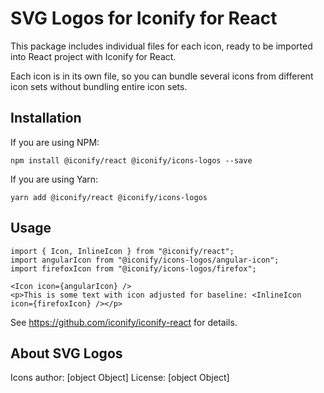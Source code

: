 # SVG Logos for Iconify for React

This package includes individual files for each icon, ready to be imported into React project with Iconify for React.

Each icon is in its own file, so you can bundle several icons from different icon sets without bundling entire icon sets.

## Installation

If you are using NPM:
```
npm install @iconify/react @iconify/icons-logos --save
```

If you are using Yarn:
```
yarn add @iconify/react @iconify/icons-logos
```

## Usage

```
import { Icon, InlineIcon } from "@iconify/react";
import angularIcon from "@iconify/icons-logos/angular-icon";
import firefoxIcon from "@iconify/icons-logos/firefox";
```

```
<Icon icon={angularIcon} />
<p>This is some text with icon adjusted for baseline: <InlineIcon icon={firefoxIcon} /></p>
```

See https://github.com/iconify/iconify-react for details.

## About SVG Logos

Icons author: [object Object]
License: [object Object]

